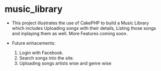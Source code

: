 music_library
=============

- This project illustrates the use of CakePHP to build a Music Library which includes Uploading songs with their details, Listing those songs and inplaying them as well. More Features coming soon.

- Future enhacements:
	1) Login with Facebook.
	2) Search songs into the site.
	3) Uploading songs artists wise and genre wise

